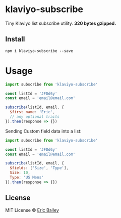 # klaviyo-subscribe
Tiny Klaviyo list subscribe utility. **320 bytes gzipped.**

## Install
```
npm i klaviyo-subscribe --save
```

# Usage
```javascript
import subscribe from 'klaviyo-subscribe'

const listId = 'JFDd6y'
const email = 'email@email.com'

subscribe(listId, email, {
  $first_name: 'Eric',
  // any optional traits
}).then(response => {})
```

Sending Custom field data into a list:
```javascript
import subscribe from 'klaviyo-subscribe'

const listId = 'JFDd6y'
const email = 'email@email.com'

subscribe(listId, email, {
  $fields: ['Size', 'Type'],
  Size: 10,
  Type: 'US Mens'
}).then(response => {})
```

## License
MIT License © [Eric Bailey](https://estrattonbailey.com)
